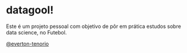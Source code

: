 # datagool!

Este é um projeto pessoal com objetivo de pôr em prática estudos sobre data science, no Futebol.

<a href="https://github.com/everton-tenorio">@everton-tenorio</a>
